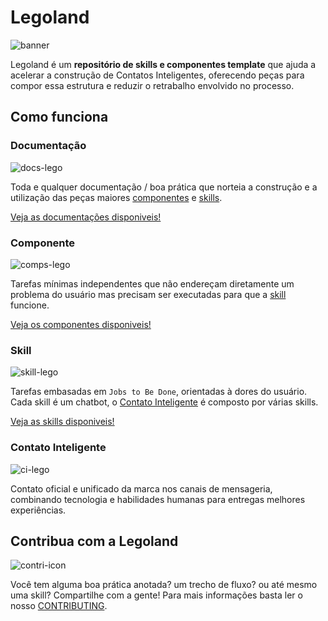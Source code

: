 # Legoland

![banner](https://i.imgur.com/BSGtF98h.png)

Legoland é um **repositório de skills e componentes template** que ajuda a acelerar a construção de Contatos Inteligentes, oferecendo peças para compor essa estrutura e reduzir o retrabalho envolvido no processo.

## Como funciona

### Documentação

![docs-lego](https://i.imgur.com/tPLxt2gt.png)

Toda e qualquer documentação / boa prática que norteia a construção e a utilização das peças maiores [componentes](Componente) e [skills](#Skill).

[Veja as documentações disponiveis!](./documentações)

### Componente

![comps-lego](https://i.imgur.com/HxaWbr5t.png)

Tarefas mínimas independentes que não endereçam diretamente um problema do usuário mas precisam ser executadas para que a [skill](#Skill) funcione.

[Veja os componentes disponiveis!](./componentes)

### Skill

![skill-lego](https://i.imgur.com/FJq0PJBt.png)

Tarefas embasadas em `Jobs to Be Done`, orientadas à dores do usuário. Cada skill é um chatbot, o [Contato Inteligente](#contato-inteligente) é composto por várias skills.

[Veja as skills disponiveis!](./skills)

### Contato Inteligente

![ci-lego](https://i.imgur.com/nmuXqDXt.png)

Contato oficial e unificado da marca nos canais de mensageria, combinando tecnologia e habilidades humanas para entregas melhores experiências.

## Contribua com a Legoland

![contri-icon](https://i.imgur.com/zH3ZMSkt.png)

Você tem alguma boa prática anotada? um trecho de fluxo? ou até mesmo uma skill? Compartilhe com a gente! Para mais informações basta ler o nosso [CONTRIBUTING](/CONTRIBUTING.md).

